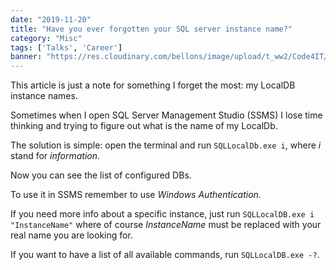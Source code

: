 ```yaml
---
date: "2019-11-20"
title: "Have you ever forgotten your SQL server instance name?"
category: "Misc"
tags: ['Talks', 'Career']
banner: "https://res.cloudinary.com/bellons/image/upload/t_ww2/Code4IT/TCPPING/cover_tcpping.jpg"
---
```

This article is just a note for something I forget the most: my LocalDB instance names.

Sometimes when I open SQL Server Management Studio (SSMS) I lose time thinking and trying to figure out what is the name of my LocalDb. 

The solution is simple: open the terminal and run `SQLLocalDb.exe i`, where _i_ stand for _information_.

Now you can see the list of configured DBs. 

To use it in SSMS remember to use _Windows Authentication_.

If you need more info about a specific instance, just run `SQLLocalDB.exe i "InstanceName"` where of course _InstanceName_ must be replaced with your real name you are looking for.

If you want to have a list of all available commands, run `SQLLocalDB.exe -?`.